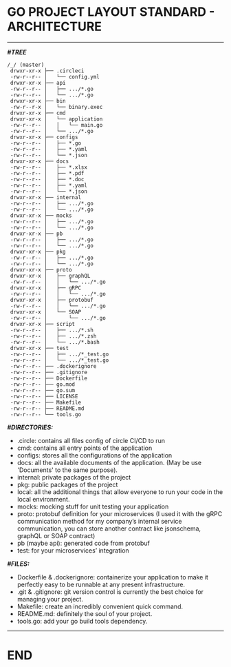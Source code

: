 # GO PROJECT LAYOUT STANDARD - ARCHITECTURE

---
___#TREE___

```
/_/ (master)
 drwxr-xr-x ├── .circleci
 -rw-r--r-- │   └── config.yml
 drwxr-xr-x ├── api
 -rw-r--r-- │   ├── .../*.go
 -rw-r--r-- │   └── .../*.go
 drwxr-xr-x ├── bin
 -rw-r--r-x │   └── binary.exec
 drwxr-xr-x ├── cmd
 drwxr-xr-x │   └── application
 -rw-r--r-- │   │   └── main.go
 -rw-r--r-- │   └── .../*.go
 drwxr-xr-x ├── configs
 -rw-r--r-- │   ├── *.go
 -rw-r--r-- │   ├── *.yaml
 -rw-r--r-- │   └── *.json
 drwxr-xr-x ├── docs
 -rw-r--r-- │   ├── *.xlsx
 -rw-r--r-- │   ├── *.pdf
 -rw-r--r-- │   ├── *.doc
 -rw-r--r-- │   ├── *.yaml
 -rw-r--r-- │   └── *.json
 drwxr-xr-x ├── internal
 -rw-r--r-- │   ├── .../*.go
 -rw-r--r-- │   └── .../*.go
 drwxr-xr-x ├── mocks
 -rw-r--r-- │   ├── .../*.go
 -rw-r--r-- │   └── .../*.go
 drwxr-xr-x ├── pb
 -rw-r--r-- │   ├── .../*.go
 -rw-r--r-- │   └── .../*.go
 drwxr-xr-x ├── pkg
 -rw-r--r-- │   ├── .../*.go
 -rw-r--r-- │   └── .../*.go
 drwxr-xr-x ├── proto
 drwxr-xr-x │   ├── graphQL
 -rw-r--r-- │   │   └── .../*.go
 drwxr-xr-x │   ├── gRPC
 -rw-r--r-- │   │   └── .../*.go
 drwxr-xr-x │   ├── protobuf
 -rw-r--r-- │   │   └── .../*.go
 drwxr-xr-x │   └── SOAP
 -rw-r--r-- │       └── .../*.go
 drwxr-xr-x ├── script
 -rw-r--r-- │   ├── .../*.sh
 -rw-r--r-- │   ├── .../*.zsh
 -rw-r--r-- │   └── .../*.bash
 drwxr-xr-x ├── test
 -rw-r--r-- │   ├── .../*_test.go
 -rw-r--r-- │   └── .../*_test.go
 -rw-r--r-- ├── .dockerignore
 -rw-r--r-- ├── .gitignore
 -rw-r--r-- ├── Dockerfile
 -rw-r--r-- ├── go.mod
 -rw-r--r-- ├── go.sum
 -rw-r--r-- ├── LICENSE
 -rw-r--r-- ├── Makefile
 -rw-r--r-- ├── README.md
 -rw-r--r-- └── tools.go
```

___#DIRECTORIES:___
* .circle: contains all files config of circle CI/CD to run
* cmd: contains all entry points of the application
* configs: stores all the configurations of the application
* docs: all the available documents of the application. (May be use 'Documents' to the same purpose).
* internal: private packages of the project
* pkg: public packages of the project
* local: all the additional things that allow everyone to run your code in the local environment.
* mocks: mocking stuff for unit testing your application
* proto: protobuf definition for your microservices (I used it with the gRPC communication method for my company’s internal service communication, you can store another contract like jsonschema, graphQL or SOAP contract)
* pb (maybe api): generated code from protobuf
* test: for your microservices’ integration

___#FILES:___
* Dockerfile & .dockerignore: containerize your application to make it perfectly easy to be runnable at any present infrastructure.
* .git & .gitignore: git version control is currently the best choice for managing your project.
* Makefile: create an incredibly convenient quick command.
* README.md: definitely the soul of your project.
* tools.go: add your go build tools dependency.

---
# END